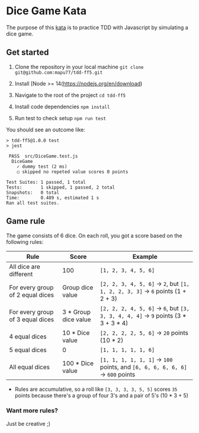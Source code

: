 # Dice Game Kata

The purpose of this [kata](https://es.wikipedia.org/wiki/Kata#Discusiones_sobre_las_pr%C3%A1cticas_de_kata) is to practice TDD with Javascript by simulating a dice game.

## Get started

1. Clone the repository in your local machine
`git clone git@github.com:mapu77/tdd-ff5.git`

2. Install [Node >= 14(https://nodejs.org/en/download)

3. Navigate to the root of the project
`cd tdd-ff5`

4. Install code dependencies
`npm install`

5. Run test to check setup
`npm run test`

You should see an outcome like:
```
> tdd-ff5@1.0.0 test
> jest

 PASS  src/DiceGame.test.js
  DiceGame
    ✓ dummy test (2 ms)
    ○ skipped no repeted value scores 0 points

Test Suites: 1 passed, 1 total
Tests:       1 skipped, 1 passed, 2 total
Snapshots:   0 total
Time:        0.489 s, estimated 1 s
Ran all test suites.
```

## Game rule

The game consists of 6 dice. On each roll, you got a score based on the following rules:

| Rule                             | Score                | Example                                                                             |
| -------------------------------- | -------------------- | ----------------------------------------------------------------------------------- |
| All dice are different           | 100                  | `[1, 2, 3, 4, 5, 6]`                                                                |
| For every group of 2 equal dices | Group dice value     | `[2, 2, 3, 4, 5, 6]` -> `2`, but `[1, 1, 2, 2, 3, 3]` -> `6` points (1 + 2 + 3)     |
| For every group of 3 equal dices | 3 * Group dice value | `[2, 2, 2, 4, 5, 6]` -> `6`, but `[3, 3, 3, 4, 4, 4]` -> `9` points (3 * 3 + 3 * 4) |
| 4 equal dices                    | 10 * Dice value      | `[2, 2, 2, 2, 5, 6]` -> `20` points (10 * 2)                                        |
| 5 equal dices                    | 0                    | `[1, 1, 1, 1, 1, 6]`                                                                |
| All equal dices                  | 100 * Dice value     | `[1, 1, 1, 1, 1, 1]` -> `100` points, and `[6, 6, 6, 6, 6, 6]` -> `600` points      |

- Rules are accumulative, so a roll like `[3, 3, 3, 3, 5, 5]` scores `35` points because there's a group of four 3's and a pair of 5's (10 * 3 + 5)

### Want more rules?
Just be creative ;)